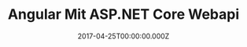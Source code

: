 ---
title: Angular Mit ASP.NET Core Webapi
date: 2017-04-25T00:00:00.000Z
image: speaking.jpg
event:  Sarganserland GR Softwareentwickler Meetup
tags: [Angular,ASP.NET Core,Web,Development]
category: talks
---